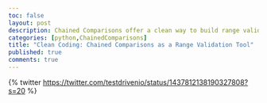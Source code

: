 ```yaml
---
toc: false
layout: post
description: Chained Comparisons offer a clean way to build range validators.
categories: [python,ChainedComparisons]
title: "Clean Coding: Chained Comparisons as a Range Validation Tool"
published: true
comments: true
---
```

{% twitter https://twitter.com/testdrivenio/status/1437812138190327808?s=20 %}

